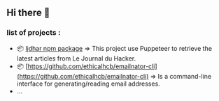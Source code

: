 ## Hi there 👋

### list of projects :
- 📦 [ljdhar npm package](https://github.com/ethicalhcb/ljdhar) => This project use Puppeteer to retrieve the latest articles from Le Journal du Hacker.
- 📦 [https://github.com/ethicalhcb/emailnator-cli](https://github.com/ethicalhcb/emailnator-cli) => Is a command-line interface for generating/reading email addresses.
- ...



